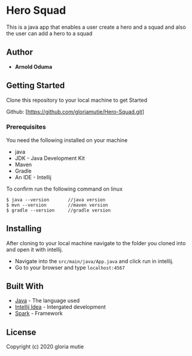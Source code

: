 # Hero Squad

This is a java app that enables a user create a hero and a squad and also the user can add a hero to a squad
## Author

* **Arnold Oduma** 


## Getting Started

Clone this repository to your local machine to get Started

Github: [https://github.com/gloriamutie/Hero-Squad.git]

### Prerequisites

You need the following installed on your machine
- java
- JDK - Java Development Kit
- Maven
- Gradle
- An IDE - Intellij


To confirm run the following command on linux
```
$ java --version       //java version
$ mvn --version        //maven version
$ gradle --version     //gradle version
```

## Installing

After cloning to your local machine navigate to the folder you cloned into and open it with intellij.
* Navigate into the ``` src/main/java/App.java ``` and click run in intellij.
* Go to your browser and type ``` localhost:4567 ```




## Built With

* [Java](https://www.java.com/) - The language used
* [Intellij Idea](https://www.jetbrains.com/idea/) - Intergated development
* [Spark]() - Framework


## License

Copyright (c) 2020 gloria mutie



